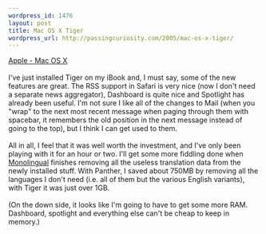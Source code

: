 ```yaml
--- 
wordpress_id: 1476
layout: post
title: Mac OS X Tiger
wordpress_url: http://passingcuriosity.com/2005/mac-os-x-tiger/
---
```

<a href="http://www.apple.com/macosx/">Apple - Mac OS X</a><br /><br />I've just installed Tiger on my iBook and, I must say, some of the new features are great. The RSS support in Safari is very nice (now I don't need a separate news aggregator), Dashboard is quite nice and Spotlight has already been useful. I'm not sure I like all of the changes to Mail (when you "wrap" to the next most recent message when paging through them with spacebar, it remembers the old position in the next message instead of going to the top), but I think I can get used to them.<br /><br />All in all, I feel that it was well worth the investment, and I've only been playing with it for an hour or two. I'll get some more fiddling done when <a href="http://monolingual.sourceforge.net/">Monolingual</a> finishes removing all the useless translation data from the newly installed stuff. With Panther, I saved about 750MB by removing all the languages I don't need (i.e. all of them but the various English variants), with Tiger it was just over 1GB. <br /><br />(On the down side, it looks like I'm going to have to get some more RAM. Dashboard, spotlight and everything else can't be cheap to keep in memory.)
